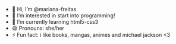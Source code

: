 - 👋 Hi, I’m @mariana-freitas
- 👀 I’m interested in start into programming!
- 🌱 I’m currently learning html5-css3
- 😄 Pronouns: she/her
- ⚡ Fun fact: i like books, mangas, animes and michael jackson <3 

<!---
mariana-freitas/mariana-freitas is a ✨ special ✨ repository because its `README.md` (this file) appears on your GitHub profile.
You can click the Preview link to take a look at your changes.
--->
